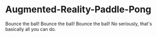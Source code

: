 # Augmented-Reality-Paddle-Pong
Bounce the ball! Bounce the ball! Bounce the ball! No seriously, that's basically all you can do.
